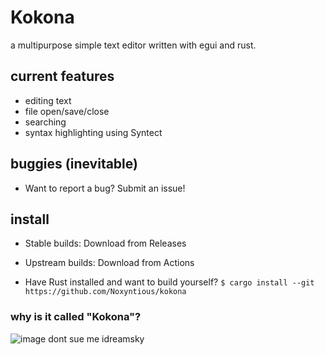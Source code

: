 # Kokona
a multipurpose simple text editor written with egui and rust.

## current features
- editing text
- file open/save/close
- searching
- syntax highlighting using Syntect

## buggies (inevitable)
- Want to report a bug? Submit an issue!

## install
- Stable builds: Download from Releases
- Upstream builds: Download from Actions

- Have Rust installed and want to build yourself?
`$ cargo install --git https://github.com/Noxyntious/kokona`

### why is it called "Kokona"?
![image](https://github.com/user-attachments/assets/6bf02d71-5b0a-4145-b735-3e073c1d1899)
dont sue me idreamsky
